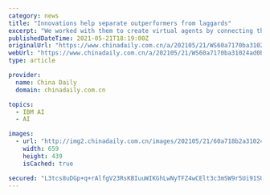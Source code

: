 ```yaml
---
category: news
title: "Innovations help separate outperformers from laggards"
excerpt: "We worked with them to create virtual agents by connecting their customer-facing applications with the brain of IBM Watson Assistant AI technology to connect to core systems,\" Benichou said."
publishedDateTime: 2021-05-21T18:19:00Z
originalUrl: "https://www.chinadaily.com.cn/a/202105/21/WS60a7170ba31024ad0bac07f5_2.html"
webUrl: "https://www.chinadaily.com.cn/a/202105/21/WS60a7170ba31024ad0bac07f5_2.html"
type: article

provider:
  name: China Daily
  domain: chinadaily.com.cn

topics:
  - IBM AI
  - AI

images:
  - url: "http://img2.chinadaily.com.cn/images/202105/21/60a718b2a31024adbdc909b2.png"
    width: 659
    height: 439
    isCached: true

secured: "L3tcs8uDGp+q+rAlfgV23RsKBIuuWIKGhLwNyTFZ4wCElt3c3mSW9r5Ui91SUYwJn3nHnPZm8XICYdv4iNyyd3sNaKY9XvmLZoa+O/Y2Gobvpr2UsSB1z44kLIJ1gCLN9SPvWiDS80OTahTjsokMeM1CTovk3EDgr7zigXL3j6p5uJewZsaic6ZXxzAkeHPdPxlVwjAAkQfD1fLUyv5EXebqnWbBQCiiPOvrgNGqo4EPiV0sCfzjEuwjmohjfTRUxGtQ+df/xcRYEWMhrrZQ8jSpB0zxv94OTfYcwjANyTgQ1KSPv9GC1Xo1lzb3jOnwIw3AQiyCgTL9wFioVRSv6fhyeyMyAfPRoCVmr6rKeSU=;f0nVDvJ2HQnSU7im8TogYg=="
---
```


